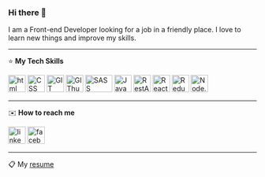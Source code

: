 ### Hi there 👋

<!--
**Aninok92/Aninok92** is a ✨ _special_ ✨ repository because its `README.md` (this file) appears on your GitHub profile.

Here are some ideas to get you started:

- 🔭 I’m currently working on ...
- 🌱 I’m currently learning ...
- 👯 I’m looking to collaborate on ...
- 🤔 I’m looking for help with ...
- 💬 Ask me about ...
- 📫 How to reach me: ...
- 😄 Pronouns: ...
- ⚡ Fun fact: ...
-->

I am a Front-end Developer looking for a job in a friendly place. I love to learn new things and improve my skills.

<hr/>

:star: **My Tech Skills**

<img alt ='html' height ='35px' src='https://img.shields.io/badge/HTML-A3A901.svg?&logo=HTML5' /> <img alt ='CSS' height ='35px'  src='https://img.shields.io/badge/CSS  -F2D670.svg?&logo=CSS3' /> <img alt ='GIT' height ='35px'  src='https://img.shields.io/badge/git  -FEECD4.svg?&logo=git' /> <img alt ='GIThub' height ='35px'  src='https://img.shields.io/badge/github  -A3A901.svg?&logo=github' /> <img alt ='SASS' height ='35px'  width ='55px'  src='https://img.shields.io/badge/SASS  -F2D670.svg?&logo=sass' /> <img alt ='JavaScript' height ='35px'  src='https://img.shields.io/badge/JavaScript  -A3A901.svg?&logo=JavaScript' /> <img alt ='RestAPI' height ='35px'  src='https://img.shields.io/badge/RestAPI -FEECD4.svg?&logo=RestAPI' /> <img alt ='React' height ='35px'  src='https://img.shields.io/badge/React  -F2D670.svg?&logo=React' /> <img alt ='Redux' height ='35px'  src='https://img.shields.io/badge/Redux -A3A901.svg?&logo=Redux' /> <img alt ='Node.js'  height ='35px'  src='https://img.shields.io/badge/Node.js -FEECD4.svg?&logo=Node.js' />

<hr/>

:envelope: **How to reach me**

[<img alt ='linkedin' height ='35px' src='https://img.shields.io/badge/linkedin-2867B2.svg?&logo=linkedin' />][linkedin] [<img alt='facebook' height ='35px' src='https://img.shields.io/badge/facebook-FEECD4.svg?&logo=facebook' />][facebook]

[linkedin]: https://www.linkedin.com/in/nina-vasilieva/
[facebook]: https://www.facebook.com/profile.php?id=100002098390997

<hr/>

:clipboard: My [resume](https://github.com/Aninok92/Aninok92/blob/main/myImage/my-resume.pdf)
